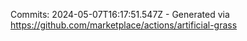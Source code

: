 Commits: 2024-05-07T16:17:51.547Z - Generated via https://github.com/marketplace/actions/artificial-grass
<br>
